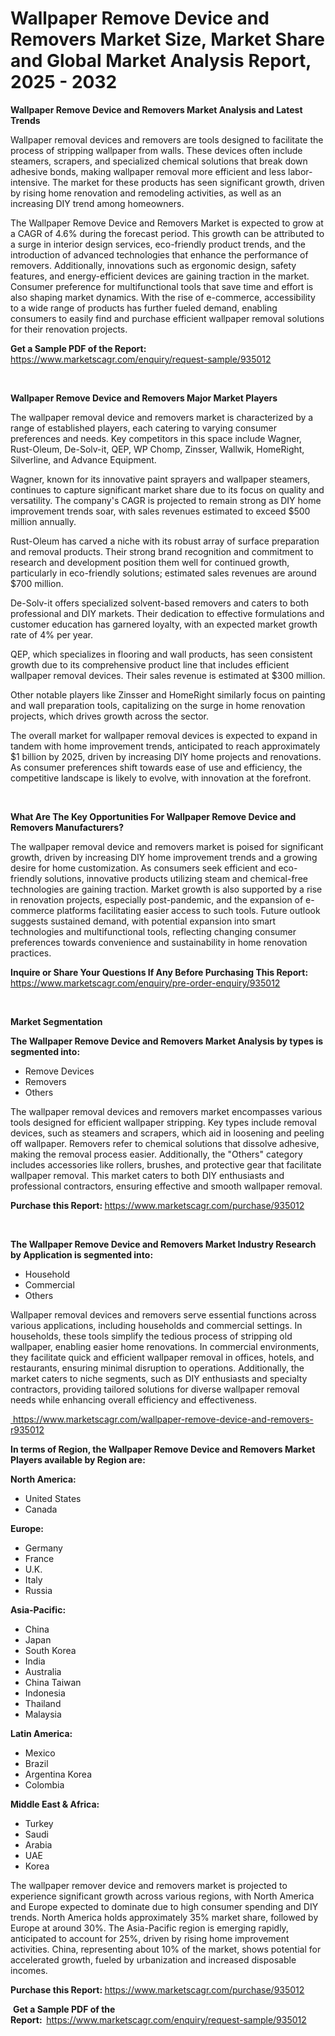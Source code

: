 <p><h1>Wallpaper Remove Device and Removers Market Size, Market Share and Global Market Analysis Report, 2025 - 2032</h1></p><p><strong>Wallpaper Remove Device and Removers Market Analysis and Latest Trends</strong></p>
<p><p>Wallpaper removal devices and removers are tools designed to facilitate the process of stripping wallpaper from walls. These devices often include steamers, scrapers, and specialized chemical solutions that break down adhesive bonds, making wallpaper removal more efficient and less labor-intensive. The market for these products has seen significant growth, driven by rising home renovation and remodeling activities, as well as an increasing DIY trend among homeowners.</p><p>The Wallpaper Remove Device and Removers Market is expected to grow at a CAGR of 4.6% during the forecast period. This growth can be attributed to a surge in interior design services, eco-friendly product trends, and the introduction of advanced technologies that enhance the performance of removers. Additionally, innovations such as ergonomic design, safety features, and energy-efficient devices are gaining traction in the market. Consumer preference for multifunctional tools that save time and effort is also shaping market dynamics. With the rise of e-commerce, accessibility to a wide range of products has further fueled demand, enabling consumers to easily find and purchase efficient wallpaper removal solutions for their renovation projects.</p></p>
<p><strong>Get a Sample PDF of the Report:&nbsp;</strong> <a href="https://www.marketscagr.com/enquiry/request-sample/935012?utm_campaign=3283&utm_medium=2&utm_source=Github&utm_content=ia&utm_term=18042025&utm_id=wallpaper-remove-device-and-removers">https://www.marketscagr.com/enquiry/request-sample/935012</a></p>
<p>&nbsp;</p>
<p><strong>Wallpaper Remove Device and Removers Major Market Players</strong></p>
<p><p>The wallpaper removal device and removers market is characterized by a range of established players, each catering to varying consumer preferences and needs. Key competitors in this space include Wagner, Rust-Oleum, De-Solv-it, QEP, WP Chomp, Zinsser, Wallwik, HomeRight, Silverline, and Advance Equipment.</p><p>Wagner, known for its innovative paint sprayers and wallpaper steamers, continues to capture significant market share due to its focus on quality and versatility. The company's CAGR is projected to remain strong as DIY home improvement trends soar, with sales revenues estimated to exceed $500 million annually.</p><p>Rust-Oleum has carved a niche with its robust array of surface preparation and removal products. Their strong brand recognition and commitment to research and development position them well for continued growth, particularly in eco-friendly solutions; estimated sales revenues are around $700 million.</p><p>De-Solv-it offers specialized solvent-based removers and caters to both professional and DIY markets. Their dedication to effective formulations and customer education has garnered loyalty, with an expected market growth rate of 4% per year. </p><p>QEP, which specializes in flooring and wall products, has seen consistent growth due to its comprehensive product line that includes efficient wallpaper removal devices. Their sales revenue is estimated at $300 million. </p><p>Other notable players like Zinsser and HomeRight similarly focus on painting and wall preparation tools, capitalizing on the surge in home renovation projects, which drives growth across the sector. </p><p>The overall market for wallpaper removal devices is expected to expand in tandem with home improvement trends, anticipated to reach approximately $1 billion by 2025, driven by increasing DIY home projects and renovations. As consumer preferences shift towards ease of use and efficiency, the competitive landscape is likely to evolve, with innovation at the forefront.</p></p>
<p>&nbsp;</p>
<p><strong>What Are The Key Opportunities For Wallpaper Remove Device and Removers Manufacturers?</strong></p>
<p><p>The wallpaper removal device and removers market is poised for significant growth, driven by increasing DIY home improvement trends and a growing desire for home customization. As consumers seek efficient and eco-friendly solutions, innovative products utilizing steam and chemical-free technologies are gaining traction. Market growth is also supported by a rise in renovation projects, especially post-pandemic, and the expansion of e-commerce platforms facilitating easier access to such tools. Future outlook suggests sustained demand, with potential expansion into smart technologies and multifunctional tools, reflecting changing consumer preferences towards convenience and sustainability in home renovation practices.</p></p>
<p><strong>Inquire or Share Your Questions If Any Before Purchasing This Report:</strong> <a href="https://www.marketscagr.com/enquiry/pre-order-enquiry/935012?utm_campaign=3283&utm_medium=2&utm_source=Github&utm_content=ia&utm_term=18042025&utm_id=wallpaper-remove-device-and-removers">https://www.marketscagr.com/enquiry/pre-order-enquiry/935012</a></p>
<p>&nbsp;</p>
<p><strong>Market Segmentation</strong></p>
<p><strong>The Wallpaper Remove Device and Removers Market Analysis by types is segmented into:</strong></p>
<p><ul><li>Remove Devices</li><li>Removers</li><li>Others</li></ul></p>
<p><p>The wallpaper removal devices and removers market encompasses various tools designed for efficient wallpaper stripping. Key types include removal devices, such as steamers and scrapers, which aid in loosening and peeling off wallpaper. Removers refer to chemical solutions that dissolve adhesive, making the removal process easier. Additionally, the "Others" category includes accessories like rollers, brushes, and protective gear that facilitate wallpaper removal. This market caters to both DIY enthusiasts and professional contractors, ensuring effective and smooth wallpaper removal.</p></p>
<p><strong>Purchase this Report:&nbsp;</strong><a href="https://www.marketscagr.com/purchase/935012?utm_campaign=3283&utm_medium=2&utm_source=Github&utm_content=ia&utm_term=18042025&utm_id=wallpaper-remove-device-and-removers">https://www.marketscagr.com/purchase/935012</a></p>
<p>&nbsp;</p>
<p><strong>The Wallpaper Remove Device and Removers Market Industry Research by Application is segmented into:</strong></p>
<p><ul><li>Household</li><li>Commercial</li><li>Others</li></ul></p>
<p><p>Wallpaper removal devices and removers serve essential functions across various applications, including households and commercial settings. In households, these tools simplify the tedious process of stripping old wallpaper, enabling easier home renovations. In commercial environments, they facilitate quick and efficient wallpaper removal in offices, hotels, and restaurants, ensuring minimal disruption to operations. Additionally, the market caters to niche segments, such as DIY enthusiasts and specialty contractors, providing tailored solutions for diverse wallpaper removal needs while enhancing overall efficiency and effectiveness.</p></p>
<p><a href="https://www.marketscagr.com/wallpaper-remove-device-and-removers-r935012?utm_campaign=3283&utm_medium=2&utm_source=Github&utm_content=ia&utm_term=18042025&utm_id=wallpaper-remove-device-and-removers">&nbsp;https://www.marketscagr.com/wallpaper-remove-device-and-removers-r935012</a></p>
<p><strong>In terms of Region, the Wallpaper Remove Device and Removers Market Players available by Region are:</strong></p>
<p>
    <p> <strong> North America: </strong>
        <ul>
            <li>United States</li>
            <li>Canada</li>
        </ul>
        </p> 
    <p> <strong> Europe: </strong>
        <ul>
            <li>Germany</li>
            <li>France</li>
            <li>U.K.</li>
            <li>Italy</li>
            <li>Russia</li>
        </ul>
        </p> 
    <p> <strong> Asia-Pacific: </strong>
        <ul>
            <li>China</li>
            <li>Japan</li>
            <li>South Korea</li>
            <li>India</li>
            <li>Australia</li>
            <li>China Taiwan</li>
            <li>Indonesia</li>
            <li>Thailand</li>
            <li>Malaysia</li>
        </ul>
        </p> 
    <p> <strong> Latin America: </strong>
        <ul>
            <li>Mexico</li>
            <li>Brazil</li>
            <li>Argentina Korea</li>
            <li>Colombia</li>
        </ul>
        </p> 
    <p> <strong> Middle East & Africa: </strong>
        <ul>
            <li>Turkey</li>
            <li>Saudi</li>
            <li>Arabia</li>
            <li>UAE</li>
            <li>Korea</li>
        </ul>
    </p>
    </p>
<p><p>The wallpaper remover device and removers market is projected to experience significant growth across various regions, with North America and Europe expected to dominate due to high consumer spending and DIY trends. North America holds approximately 35% market share, followed by Europe at around 30%. The Asia-Pacific region is emerging rapidly, anticipated to account for 25%, driven by rising home improvement activities. China, representing about 10% of the market, shows potential for accelerated growth, fueled by urbanization and increased disposable incomes.</p></p>
<p><strong>Purchase this Report: </strong><a href="https://www.marketscagr.com/purchase/935012?utm_campaign=3283&utm_medium=2&utm_source=Github&utm_content=ia&utm_term=18042025&utm_id=wallpaper-remove-device-and-removers">https://www.marketscagr.com/purchase/935012</a></p>
<p>&nbsp;<strong>Get a Sample PDF of the Report:&nbsp;&nbsp;</strong><a href="https://www.marketscagr.com/enquiry/request-sample/935012?utm_campaign=3283&utm_medium=2&utm_source=Github&utm_content=ia&utm_term=18042025&utm_id=wallpaper-remove-device-and-removers">https://www.marketscagr.com/enquiry/request-sample/935012</a></p>
<p><strong></strong></p>
<p><p></p><p></p><p></p></p>